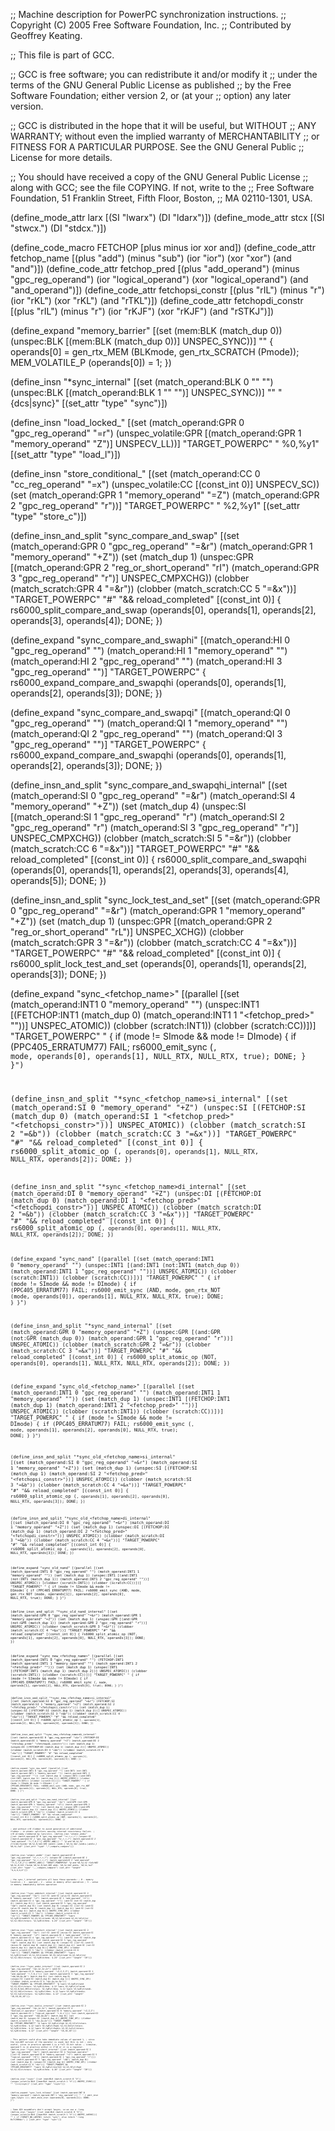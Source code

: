 ;; Machine description for PowerPC synchronization instructions.
;; Copyright (C) 2005 Free Software Foundation, Inc.
;; Contributed by Geoffrey Keating.

;; This file is part of GCC.

;; GCC is free software; you can redistribute it and/or modify it
;; under the terms of the GNU General Public License as published
;; by the Free Software Foundation; either version 2, or (at your
;; option) any later version.

;; GCC is distributed in the hope that it will be useful, but WITHOUT
;; ANY WARRANTY; without even the implied warranty of MERCHANTABILITY
;; or FITNESS FOR A PARTICULAR PURPOSE.  See the GNU General Public
;; License for more details.

;; You should have received a copy of the GNU General Public License
;; along with GCC; see the file COPYING.  If not, write to the
;; Free Software Foundation, 51 Franklin Street, Fifth Floor, Boston,
;; MA 02110-1301, USA.

(define_mode_attr larx [(SI "lwarx") (DI "ldarx")])
(define_mode_attr stcx [(SI "stwcx.") (DI "stdcx.")])

(define_code_macro FETCHOP [plus minus ior xor and])
(define_code_attr fetchop_name
  [(plus "add") (minus "sub") (ior "ior") (xor "xor") (and "and")])
(define_code_attr fetchop_pred
  [(plus "add_operand") (minus "gpc_reg_operand")
   (ior "logical_operand") (xor "logical_operand") (and "and_operand")])
(define_code_attr fetchopsi_constr
  [(plus "rIL") (minus "r") (ior "rKL") (xor "rKL") (and "rTKL")])
(define_code_attr fetchopdi_constr
  [(plus "rIL") (minus "r") (ior "rKJF") (xor "rKJF") (and "rSTKJ")])

(define_expand "memory_barrier"
  [(set (mem:BLK (match_dup 0))
        (unspec:BLK [(mem:BLK (match_dup 0))] UNSPEC_SYNC))]
  ""
{
  operands[0] = gen_rtx_MEM (BLKmode, gen_rtx_SCRATCH (Pmode));
  MEM_VOLATILE_P (operands[0]) = 1;
})

(define_insn "*sync_internal"
  [(set (match_operand:BLK 0 "" "")
        (unspec:BLK [(match_operand:BLK 1 "" "")] UNSPEC_SYNC))]
  ""
  "{dcs|sync}"
  [(set_attr "type" "sync")])

(define_insn "load_locked_<mode>"
  [(set (match_operand:GPR 0 "gpc_reg_operand" "=r")
        (unspec_volatile:GPR
          [(match_operand:GPR 1 "memory_operand" "Z")] UNSPECV_LL))]
  "TARGET_POWERPC"
  "<larx> %0,%y1"
  [(set_attr "type" "load_l")])

(define_insn "store_conditional_<mode>"
  [(set (match_operand:CC 0 "cc_reg_operand" "=x")
        (unspec_volatile:CC [(const_int 0)] UNSPECV_SC))
   (set (match_operand:GPR 1 "memory_operand" "=Z")
        (match_operand:GPR 2 "gpc_reg_operand" "r"))]
  "TARGET_POWERPC"
  "<stcx> %2,%y1"
  [(set_attr "type" "store_c")])

(define_insn_and_split "sync_compare_and_swap<mode>"
  [(set (match_operand:GPR 0 "gpc_reg_operand" "=&r")
        (match_operand:GPR 1 "memory_operand" "+Z"))
   (set (match_dup 1)
        (unspec:GPR
          [(match_operand:GPR 2 "reg_or_short_operand" "rI")
           (match_operand:GPR 3 "gpc_reg_operand" "r")]
          UNSPEC_CMPXCHG))
   (clobber (match_scratch:GPR 4 "=&r"))
   (clobber (match_scratch:CC 5 "=&x"))]
  "TARGET_POWERPC"
  "#"
  "&& reload_completed"
  [(const_int 0)]
{
  rs6000_split_compare_and_swap (operands[0], operands[1], operands[2],
                                 operands[3], operands[4]);
  DONE;
})

(define_expand "sync_compare_and_swaphi"
  [(match_operand:HI 0 "gpc_reg_operand" "")
   (match_operand:HI 1 "memory_operand" "")
   (match_operand:HI 2 "gpc_reg_operand" "")
   (match_operand:HI 3 "gpc_reg_operand" "")]
  "TARGET_POWERPC"
{
  rs6000_expand_compare_and_swapqhi (operands[0], operands[1],
                                     operands[2], operands[3]);
  DONE;
})

(define_expand "sync_compare_and_swapqi"
  [(match_operand:QI 0 "gpc_reg_operand" "")
   (match_operand:QI 1 "memory_operand" "")
   (match_operand:QI 2 "gpc_reg_operand" "")
   (match_operand:QI 3 "gpc_reg_operand" "")]
  "TARGET_POWERPC"
{
  rs6000_expand_compare_and_swapqhi (operands[0], operands[1],
                                     operands[2], operands[3]);
  DONE;
})

(define_insn_and_split "sync_compare_and_swapqhi_internal"
  [(set (match_operand:SI 0 "gpc_reg_operand" "=&r")
        (match_operand:SI 4 "memory_operand" "+Z"))
   (set (match_dup 4)
        (unspec:SI
          [(match_operand:SI 1 "gpc_reg_operand" "r")
           (match_operand:SI 2 "gpc_reg_operand" "r")
           (match_operand:SI 3 "gpc_reg_operand" "r")]
          UNSPEC_CMPXCHG))
   (clobber (match_scratch:SI 5 "=&r"))
   (clobber (match_scratch:CC 6 "=&x"))]
  "TARGET_POWERPC"
  "#"
  "&& reload_completed"
  [(const_int 0)]
{
  rs6000_split_compare_and_swapqhi (operands[0], operands[1],
                                    operands[2], operands[3], operands[4],
                                    operands[5]);
  DONE;
})

(define_insn_and_split "sync_lock_test_and_set<mode>"
  [(set (match_operand:GPR 0 "gpc_reg_operand" "=&r")
        (match_operand:GPR 1 "memory_operand" "+Z"))
   (set (match_dup 1)
        (unspec:GPR
          [(match_operand:GPR 2 "reg_or_short_operand" "rL")]
          UNSPEC_XCHG))
   (clobber (match_scratch:GPR 3 "=&r"))
   (clobber (match_scratch:CC 4 "=&x"))]
  "TARGET_POWERPC"
  "#"
  "&& reload_completed"
  [(const_int 0)]
{
  rs6000_split_lock_test_and_set (operands[0], operands[1], operands[2],
                                  operands[3]);
  DONE;
})

(define_expand "sync_<fetchop_name><mode>"
  [(parallel [(set (match_operand:INT1 0 "memory_operand" "")
                   (unspec:INT1
                     [(FETCHOP:INT1 (match_dup 0)
                        (match_operand:INT1 1 "<fetchop_pred>" ""))]
                     UNSPEC_ATOMIC))
              (clobber (scratch:INT1))
              (clobber (scratch:CC))])]
  "TARGET_POWERPC"
  "
{
  if (<MODE>mode != SImode && <MODE>mode != DImode)
    {
      if (PPC405_ERRATUM77)
        FAIL;
      rs6000_emit_sync (<CODE>, <MODE>mode, operands[0], operands[1],
                        NULL_RTX, NULL_RTX, true);
      DONE;
    }
}")

(define_insn_and_split "*sync_<fetchop_name>si_internal"
  [(set (match_operand:SI 0 "memory_operand" "+Z")
        (unspec:SI
          [(FETCHOP:SI (match_dup 0)
             (match_operand:SI 1 "<fetchop_pred>" "<fetchopsi_constr>"))]
          UNSPEC_ATOMIC))
   (clobber (match_scratch:SI 2 "=&b"))
   (clobber (match_scratch:CC 3 "=&x"))]
  "TARGET_POWERPC"
  "#"
  "&& reload_completed"
  [(const_int 0)]
{
  rs6000_split_atomic_op (<CODE>, operands[0], operands[1],
                          NULL_RTX, NULL_RTX, operands[2]);
  DONE;
})

(define_insn_and_split "*sync_<fetchop_name>di_internal"
  [(set (match_operand:DI 0 "memory_operand" "+Z")
        (unspec:DI
          [(FETCHOP:DI (match_dup 0)
             (match_operand:DI 1 "<fetchop_pred>" "<fetchopdi_constr>"))]
          UNSPEC_ATOMIC))
   (clobber (match_scratch:DI 2 "=&b"))
   (clobber (match_scratch:CC 3 "=&x"))]
  "TARGET_POWERPC"
  "#"
  "&& reload_completed"
  [(const_int 0)]
{
  rs6000_split_atomic_op (<CODE>, operands[0], operands[1],
                          NULL_RTX, NULL_RTX, operands[2]);
  DONE;
})

(define_expand "sync_nand<mode>"
  [(parallel [(set (match_operand:INT1 0 "memory_operand" "")
              (unspec:INT1
                [(and:INT1 (not:INT1 (match_dup 0))
                   (match_operand:INT1 1 "gpc_reg_operand" ""))]
                UNSPEC_ATOMIC))
              (clobber (scratch:INT1))
              (clobber (scratch:CC))])]
  "TARGET_POWERPC"
  "
{
  if (<MODE>mode != SImode && <MODE>mode != DImode)
    {
      if (PPC405_ERRATUM77)
        FAIL;
      rs6000_emit_sync (AND, <MODE>mode,
                        gen_rtx_NOT (<MODE>mode, operands[0]),
                        operands[1],
                        NULL_RTX, NULL_RTX, true);
      DONE;
    }
}")

(define_insn_and_split "*sync_nand<mode>_internal"
  [(set (match_operand:GPR 0 "memory_operand" "+Z")
        (unspec:GPR
          [(and:GPR (not:GPR (match_dup 0))
             (match_operand:GPR 1 "gpc_reg_operand" "r"))]
          UNSPEC_ATOMIC))
   (clobber (match_scratch:GPR 2 "=&r"))
   (clobber (match_scratch:CC 3 "=&x"))]
  "TARGET_POWERPC"
  "#"
  "&& reload_completed"
  [(const_int 0)]
{
  rs6000_split_atomic_op (NOT, operands[0], operands[1],
                          NULL_RTX, NULL_RTX, operands[2]);
  DONE;
})

(define_expand "sync_old_<fetchop_name><mode>"
  [(parallel [(set (match_operand:INT1 0 "gpc_reg_operand" "")
                   (match_operand:INT1 1 "memory_operand" ""))
              (set (match_dup 1)
                   (unspec:INT1
                     [(FETCHOP:INT1 (match_dup 1)
                        (match_operand:INT1 2 "<fetchop_pred>" ""))]
                     UNSPEC_ATOMIC))
              (clobber (scratch:INT1))
              (clobber (scratch:CC))])]
  "TARGET_POWERPC"
  "
{ 
  if (<MODE>mode != SImode && <MODE>mode != DImode)
    {
      if (PPC405_ERRATUM77)
        FAIL;
      rs6000_emit_sync (<CODE>, <MODE>mode, operands[1], operands[2],
                        operands[0], NULL_RTX, true);
      DONE;
    }
}")

(define_insn_and_split "*sync_old_<fetchop_name>si_internal"
  [(set (match_operand:SI 0 "gpc_reg_operand" "=&r")
        (match_operand:SI 1 "memory_operand" "+Z"))
   (set (match_dup 1)
        (unspec:SI
          [(FETCHOP:SI (match_dup 1)
             (match_operand:SI 2 "<fetchop_pred>" "<fetchopsi_constr>"))]
          UNSPEC_ATOMIC))
   (clobber (match_scratch:SI 3 "=&b"))
   (clobber (match_scratch:CC 4 "=&x"))]
  "TARGET_POWERPC"
  "#"
  "&& reload_completed"
  [(const_int 0)]
{
  rs6000_split_atomic_op (<CODE>, operands[1], operands[2],
                          operands[0], NULL_RTX, operands[3]);
  DONE;
})

(define_insn_and_split "*sync_old_<fetchop_name>di_internal"
  [(set (match_operand:DI 0 "gpc_reg_operand" "=&r")
        (match_operand:DI 1 "memory_operand" "+Z"))
   (set (match_dup 1)
        (unspec:DI
          [(FETCHOP:DI (match_dup 1)
             (match_operand:DI 2 "<fetchop_pred>" "<fetchopdi_constr>"))]
          UNSPEC_ATOMIC))
   (clobber (match_scratch:DI 3 "=&b"))
   (clobber (match_scratch:CC 4 "=&x"))]
  "TARGET_POWERPC"
  "#"
  "&& reload_completed"
  [(const_int 0)]
{
  rs6000_split_atomic_op (<CODE>, operands[1], operands[2],
                          operands[0], NULL_RTX, operands[3]);
  DONE;
})

(define_expand "sync_old_nand<mode>"
  [(parallel [(set (match_operand:INT1 0 "gpc_reg_operand" "")
                   (match_operand:INT1 1 "memory_operand" ""))
              (set (match_dup 1)
                   (unspec:INT1
                     [(and:INT1 (not:INT1 (match_dup 1))
                        (match_operand:INT1 2 "gpc_reg_operand" ""))]
                     UNSPEC_ATOMIC))
              (clobber (scratch:INT1))
              (clobber (scratch:CC))])]
  "TARGET_POWERPC"
  "
{
  if (<MODE>mode != SImode && <MODE>mode != DImode)
    {
      if (PPC405_ERRATUM77)
        FAIL;
      rs6000_emit_sync (AND, <MODE>mode,
                        gen_rtx_NOT (<MODE>mode, operands[1]),
                        operands[2],
                        operands[0], NULL_RTX, true);
      DONE;
    }
}")

(define_insn_and_split "*sync_old_nand<mode>_internal"
  [(set (match_operand:GPR 0 "gpc_reg_operand" "=&r")
        (match_operand:GPR 1 "memory_operand" "+Z"))
   (set (match_dup 1)
        (unspec:GPR
          [(and:GPR (not:GPR (match_dup 1))
             (match_operand:GPR 2 "gpc_reg_operand" "r"))]
          UNSPEC_ATOMIC))
   (clobber (match_scratch:GPR 3 "=&r"))
   (clobber (match_scratch:CC 4 "=&x"))]
  "TARGET_POWERPC"
  "#"
  "&& reload_completed"
  [(const_int 0)]
{
  rs6000_split_atomic_op (NOT, operands[1], operands[2],
                          operands[0], NULL_RTX, operands[3]);
  DONE;
})

(define_expand "sync_new_<fetchop_name><mode>"
  [(parallel [(set (match_operand:INT1 0 "gpc_reg_operand" "")
                   (FETCHOP:INT1
                     (match_operand:INT1 1 "memory_operand" "")
                     (match_operand:INT1 2 "<fetchop_pred>" "")))
              (set (match_dup 1)
                   (unspec:INT1
                     [(FETCHOP:INT1 (match_dup 1) (match_dup 2))]
                     UNSPEC_ATOMIC))
              (clobber (scratch:INT1))
              (clobber (scratch:CC))])]
  "TARGET_POWERPC"
  "
{
  if (<MODE>mode != SImode && <MODE>mode != DImode)
    {
      if (PPC405_ERRATUM77)
        FAIL;
      rs6000_emit_sync (<CODE>, <MODE>mode, operands[1], operands[2],
                        NULL_RTX, operands[0], true);
      DONE;
    }
}")

(define_insn_and_split "*sync_new_<fetchop_name>si_internal"
  [(set (match_operand:SI 0 "gpc_reg_operand" "=&r")
        (FETCHOP:SI
          (match_operand:SI 1 "memory_operand" "+Z")
          (match_operand:SI 2 "<fetchop_pred>" "<fetchopsi_constr>")))
   (set (match_dup 1)
        (unspec:SI
          [(FETCHOP:SI (match_dup 1) (match_dup 2))]
          UNSPEC_ATOMIC))
   (clobber (match_scratch:SI 3 "=&b"))
   (clobber (match_scratch:CC 4 "=&x"))]
  "TARGET_POWERPC"
  "#"
  "&& reload_completed"
  [(const_int 0)]
{
  rs6000_split_atomic_op (<CODE>, operands[1], operands[2],
                          NULL_RTX, operands[0], operands[3]);
  DONE;
})

(define_insn_and_split "*sync_new_<fetchop_name>di_internal"
  [(set (match_operand:DI 0 "gpc_reg_operand" "=&r")
        (FETCHOP:DI
          (match_operand:DI 1 "memory_operand" "+Z")
          (match_operand:DI 2 "<fetchop_pred>" "<fetchopdi_constr>")))
   (set (match_dup 1)
        (unspec:DI
          [(FETCHOP:DI (match_dup 1) (match_dup 2))]
          UNSPEC_ATOMIC))
   (clobber (match_scratch:DI 3 "=&b"))
   (clobber (match_scratch:CC 4 "=&x"))]
  "TARGET_POWERPC"
  "#"
  "&& reload_completed"
  [(const_int 0)]
{
  rs6000_split_atomic_op (<CODE>, operands[1], operands[2],
                          NULL_RTX, operands[0], operands[3]);
  DONE;
})

(define_expand "sync_new_nand<mode>"
  [(parallel [(set (match_operand:INT1 0 "gpc_reg_operand" "")
                   (and:INT1
                     (not:INT1 (match_operand:INT1 1 "memory_operand" ""))
                     (match_operand:INT1 2 "gpc_reg_operand" "")))
              (set (match_dup 1)
                   (unspec:INT1
                     [(and:INT1 (not:INT1 (match_dup 1)) (match_dup 2))]
                     UNSPEC_ATOMIC))
              (clobber (scratch:INT1))
              (clobber (scratch:CC))])]
  "TARGET_POWERPC"
  "
{
  if (<MODE>mode != SImode && <MODE>mode != DImode)
    {
      if (PPC405_ERRATUM77)
        FAIL;
      rs6000_emit_sync (AND, <MODE>mode,
                        gen_rtx_NOT (<MODE>mode, operands[1]),
                        operands[2],
                        NULL_RTX, operands[0], true);
      DONE;
    }
}")

(define_insn_and_split "*sync_new_nand<mode>_internal"
  [(set (match_operand:GPR 0 "gpc_reg_operand" "=&r")
        (and:GPR
          (not:GPR (match_operand:GPR 1 "memory_operand" "+Z"))
          (match_operand:GPR 2 "gpc_reg_operand" "r")))
   (set (match_dup 1)
        (unspec:GPR
          [(and:GPR (not:GPR (match_dup 1)) (match_dup 2))]
          UNSPEC_ATOMIC))
   (clobber (match_scratch:GPR 3 "=&r"))
   (clobber (match_scratch:CC 4 "=&x"))]
  "TARGET_POWERPC"
  "#"
  "&& reload_completed"
  [(const_int 0)]
{
  rs6000_split_atomic_op (NOT, operands[1], operands[2],
                          NULL_RTX, operands[0], operands[3]);
  DONE;
})

; and<mode> without cr0 clobber to avoid generation of additional clobber 
; in atomic splitters causing internal consistency failure.
; cr0 already clobbered by larx/stcx.
(define_insn "*atomic_andsi"
  [(set (match_operand:SI 0 "gpc_reg_operand" "=r,r,r,r")
        (unspec:SI [(match_operand:SI 1 "gpc_reg_operand" "%r,r,r,r")
                    (match_operand:SI 2 "and_operand" "?r,T,K,L")]
                    UNSPEC_AND))]
  ""
  "@
   and %0,%1,%2
   {rlinm|rlwinm} %0,%1,0,%m2,%M2
   {andil.|andi.} %0,%1,%b2
   {andiu.|andis.} %0,%1,%u2"
  [(set_attr "type" "*,*,compare,compare")])

(define_insn "*atomic_anddi"
  [(set (match_operand:DI 0 "gpc_reg_operand" "=r,r,r,r,r")
        (unspec:DI [(match_operand:DI 1 "gpc_reg_operand" "%r,r,r,r,r")
                    (match_operand:DI 2 "and_operand" "?r,S,T,K,J")]
                    UNSPEC_AND))]
  "TARGET_POWERPC64"
  "@
   and %0,%1,%2
   rldic%B2 %0,%1,0,%S2
   rlwinm %0,%1,0,%m2,%M2
   andi. %0,%1,%b2
   andis. %0,%1,%u2"
  [(set_attr "type" "*,*,*,compare,compare")
   (set_attr "length" "4,4,4,4,4")])

; the sync_*_internal patterns all have these operands:
; 0 - memory location
; 1 - operand
; 2 - value in memory after operation
; 3 - value in memory immediately before operation

(define_insn "*sync_addshort_internal"
  [(set (match_operand:SI 2 "gpc_reg_operand" "=&r")
        (ior:SI (and:SI (plus:SI (match_operand:SI 0 "memory_operand" "+Z")
                                 (match_operand:SI 1 "add_operand" "rI"))
                        (match_operand:SI 4 "gpc_reg_operand" "r"))
                (and:SI (not:SI (match_dup 4)) (match_dup 0))))
   (set (match_operand:SI 3 "gpc_reg_operand" "=&b") (match_dup 0))
   (set (match_dup 0)
        (unspec:SI [(ior:SI (and:SI (plus:SI (match_dup 0) (match_dup 1))
                                    (match_dup 4))
                            (and:SI (not:SI (match_dup 4)) (match_dup 0)))]
                   UNSPEC_SYNC_OP))
   (clobber (match_scratch:CC 5 "=&x"))
   (clobber (match_scratch:SI 6 "=&r"))]
  "TARGET_POWERPC && !PPC405_ERRATUM77"
  "lwarx %3,%y0\n\tadd%I1 %2,%3,%1\n\tandc %6,%3,%4\n\tand %2,%2,%4\n\tor %2,%2,%6\n\tstwcx. %2,%y0\n\tbne- $-24"
  [(set_attr "length" "28")])

(define_insn "*sync_subshort_internal"
  [(set (match_operand:SI 2 "gpc_reg_operand" "=&r")
        (ior:SI (and:SI (minus:SI (match_operand:SI 0 "memory_operand" "+Z")
                                  (match_operand:SI 1 "add_operand" "rI"))
                        (match_operand:SI 4 "gpc_reg_operand" "r"))
                (and:SI (not:SI (match_dup 4)) (match_dup 0))))
   (set (match_operand:SI 3 "gpc_reg_operand" "=&b") (match_dup 0))
   (set (match_dup 0)
        (unspec:SI [(ior:SI (and:SI (minus:SI (match_dup 0) (match_dup 1))
                                    (match_dup 4))
                            (and:SI (not:SI (match_dup 4)) (match_dup 0)))]
                   UNSPEC_SYNC_OP))
   (clobber (match_scratch:CC 5 "=&x"))
   (clobber (match_scratch:SI 6 "=&r"))]
  "TARGET_POWERPC && !PPC405_ERRATUM77"
  "lwarx %3,%y0\n\tsubf %2,%1,%3\n\tandc %6,%3,%4\n\tand %2,%2,%4\n\tor %2,%2,%6\n\tstwcx. %2,%y0\n\tbne- $-24"
  [(set_attr "length" "28")])

(define_insn "*sync_andsi_internal"
  [(set (match_operand:SI 2 "gpc_reg_operand" "=&r,&r,&r,&r")
        (and:SI (match_operand:SI 0 "memory_operand" "+Z,Z,Z,Z")
                (match_operand:SI 1 "and_operand" "r,T,K,L")))
   (set (match_operand:SI 3 "gpc_reg_operand" "=&b,&b,&b,&b") (match_dup 0))
   (set (match_dup 0)
        (unspec:SI [(and:SI (match_dup 0) (match_dup 1))]
                   UNSPEC_SYNC_OP))
   (clobber (match_scratch:CC 4 "=&x,&x,&x,&x"))]
  "TARGET_POWERPC && !PPC405_ERRATUM77"
  "@
   lwarx %3,%y0\n\tand %2,%3,%1\n\tstwcx. %2,%y0\n\tbne- $-12
   lwarx %3,%y0\n\trlwinm %2,%3,0,%m1,%M1\n\tstwcx. %2,%y0\n\tbne- $-12
   lwarx %3,%y0\n\tandi. %2,%3,%b1\n\tstwcx. %2,%y0\n\tbne- $-12
   lwarx %3,%y0\n\tandis. %2,%3,%u1\n\tstwcx. %2,%y0\n\tbne- $-12"
  [(set_attr "length" "16,16,16,16")])

(define_insn "*sync_boolsi_internal"
  [(set (match_operand:SI 2 "gpc_reg_operand" "=&r,&r,&r")
        (match_operator:SI 4 "boolean_or_operator"
         [(match_operand:SI 0 "memory_operand" "+Z,Z,Z")
          (match_operand:SI 1 "logical_operand" "r,K,L")]))
   (set (match_operand:SI 3 "gpc_reg_operand" "=&b,&b,&b") (match_dup 0))
   (set (match_dup 0) (unspec:SI [(match_dup 4)] UNSPEC_SYNC_OP))
   (clobber (match_scratch:CC 5 "=&x,&x,&x"))]
  "TARGET_POWERPC && !PPC405_ERRATUM77"
  "@
   lwarx %3,%y0\n\t%q4 %2,%3,%1\n\tstwcx. %2,%y0\n\tbne- $-12
   lwarx %3,%y0\n\t%q4i %2,%3,%b1\n\tstwcx. %2,%y0\n\tbne- $-12
   lwarx %3,%y0\n\t%q4is %2,%3,%u1\n\tstwcx. %2,%y0\n\tbne- $-12"
  [(set_attr "length" "16,16,16")])

; This pattern could also take immediate values of operand 1,
; since the non-NOT version of the operator is used; but this is not
; very useful, since in practice operand 1 is a full 32-bit value.
; Likewise, operand 5 is in practice either <= 2^16 or it is a register.
(define_insn "*sync_boolcshort_internal"
  [(set (match_operand:SI 2 "gpc_reg_operand" "=&r")
        (match_operator:SI 4 "boolean_operator"
         [(xor:SI (match_operand:SI 0 "memory_operand" "+Z")
                  (match_operand:SI 5 "logical_operand" "rK"))
          (match_operand:SI 1 "gpc_reg_operand" "r")]))
   (set (match_operand:SI 3 "gpc_reg_operand" "=&b") (match_dup 0))
   (set (match_dup 0) (unspec:SI [(match_dup 4)] UNSPEC_SYNC_OP))
   (clobber (match_scratch:CC 6 "=&x"))]
  "TARGET_POWERPC && !PPC405_ERRATUM77"
  "lwarx %3,%y0\n\txor%I2 %2,%3,%5\n\t%q4 %2,%2,%1\n\tstwcx. %2,%y0\n\tbne- $-16"
  [(set_attr "length" "20")])

(define_insn "isync"
  [(set (mem:BLK (match_scratch 0 "X"))
        (unspec_volatile:BLK [(mem:BLK (match_scratch 1 "X"))] UNSPEC_ISYNC))]
  ""
  "{ics|isync}"
  [(set_attr "type" "isync")])

(define_expand "sync_lock_release<mode>"
  [(set (match_operand:INT 0 "memory_operand")
        (match_operand:INT 1 "any_operand"))]
  ""
  "
{
  emit_insn (gen_lwsync ());
  emit_move_insn (operands[0], operands[1]);
  DONE;
}")

; Some AIX assemblers don't accept lwsync, so we use a .long.
(define_insn "lwsync"
  [(set (mem:BLK (match_scratch 0 "X"))
        (unspec_volatile:BLK [(mem:BLK (match_scratch 1 "X"))] UNSPEC_LWSYNC))]
  ""
{
  if (TARGET_NO_LWSYNC)
    return "sync";
  else
    return ".long 0x7c2004ac";
}
  [(set_attr "type" "sync")])

